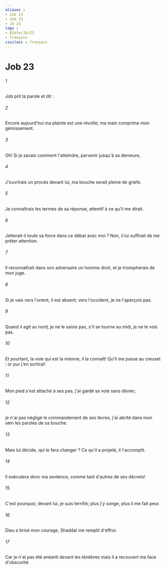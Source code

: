 ```yaml
---
aliases : 
- Job 23
- Job 23
- Jb 23
tags : 
- Bible/Jb/23
- français
cssclass : français
---
```


# Job 23

###### 1
Job prit la parole et dit : 
###### 2
Encore aujourd'hui ma plainte est une révolte; ma main comprime mon gémissement. 
###### 3
Oh! Si je savais comment l'atteindre, parvenir jusqu'à sa demeure, 
###### 4
J'ouvrirais un procès devant lui, ma bouche serait pleine de griefs. 
###### 5
Je connaîtrais les termes de sa réponse, attentif à ce qu'il me dirait. 
###### 6
Jetterait-il toute sa force dans ce débat avec moi ? Non, il lui suffirait de me prêter attention. 
###### 7
Il reconnaîtrait dans son adversaire un homme droit, et je triompherais de mon juge. 
###### 8
Si je vais vers l'orient, il est absent; vers l'occident, je ne l'aperçois pas. 
###### 9
Quand il agit au nord, je ne le saisis pas, s'il se tourne au midi, je ne le vois pas. 
###### 10
Et pourtant, la voie qui est la mienne, il la connaît! Qu'il me passe au creuset : or pur j'en sortirai! 
###### 11
Mon pied s'est attaché à ses pas, j'ai gardé sa voie sans dévier; 
###### 12
je n'ai pas négligé le commandement de ses lèvres, j'ai abrité dans mon sein les paroles de sa bouche. 
###### 13
Mais lui décide, qui le fera changer ? Ce qu'il a projeté, il l'accomplit. 
###### 14
Il exécutera donc ma sentence, comme tant d'autres de ses décrets! 
###### 15
C'est pourquoi, devant lui, je suis terrifié; plus j'y songe, plus il me fait peur. 
###### 16
Dieu a brisé mon courage, Shaddaï me remplit d'effroi. 
###### 17
Car je n'ai pas été anéanti devant les ténèbres mais il a recouvert ma face d'obscurité. 
